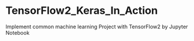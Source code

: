 # TensorFlow2_Keras_In_Action
Implement common machine learning Project with TensorFlow2 by Jupyter Notebook
